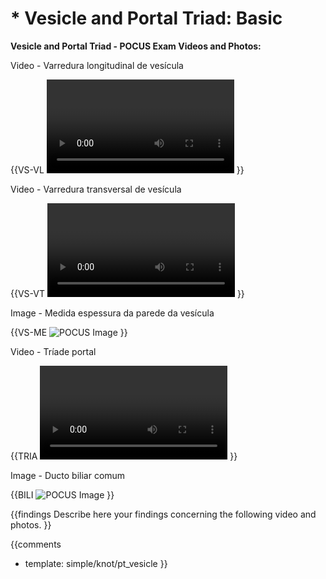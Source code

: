 # * Vesicle and Portal Triad: Basic

**Vesicle and Portal Triad - POCUS Exam Videos and Photos:**

Video - Varredura longitudinal de vesícula

{{VS-VL
<video></video>
}}

Video - Varredura transversal de vesícula

{{VS-VT
<video></video>
}}

Image - Medida espessura da parede da vesícula

{{VS-ME
![POCUS Image](template/image-stub.svg)
}}

Video - Tríade portal

{{TRIA
<video></video>
}}

Image - Ducto biliar comum

{{BILI
![POCUS Image](template/image-stub.svg)
}}

{{findings
Describe here your findings concerning the following video and photos.
}}

{{comments
* template: simple/knot/pt_vesicle
}}
